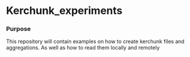 # Kerchunk_experiments


### Purpose
This repository will contain examples on how to create kerchunk files and aggregations. As well as how to read them locally and remotely

